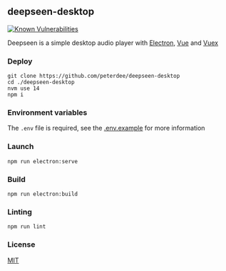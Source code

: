 ## deepseen-desktop

[![Known Vulnerabilities](https://snyk.io/test/github/peterdee/deepseen-desktop/badge.svg?targetFile=package.json)](https://snyk.io/test/github/peterdee/deepseen-desktop?targetFile=package.json)

Deepseen is a simple desktop audio player with [Electron](https://www.electronjs.org), [Vue](https://vuejs.org) and [Vuex](https://vuex.vuejs.org)

### Deploy

```shell script
git clone https://github.com/peterdee/deepseen-desktop
cd ./deepseen-desktop
nvm use 14
npm i
```

### Environment variables

The `.env` file is required, see the [.env.example](.env.example) for more information

### Launch

```shell script
npm run electron:serve
```

### Build

```shell script
npm run electron:build
```

### Linting

```shell script
npm run lint
```

### License

[MIT](./LICENSE)

